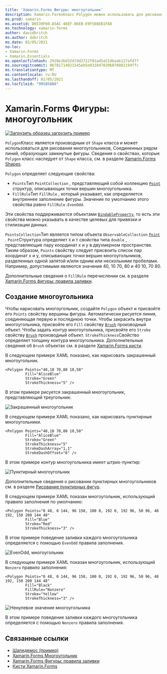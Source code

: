 ```yaml
---
title: 'Xamarin.Forms Фигуры: многоугольник'
description: Xamarin.FormsКласс Polygon можно использовать для рисования многоугольников, Соединенных рядом линий, образующих замкнутые фигуры.
ms.prod: xamarin
ms.assetid: D6539F60-A5AC-46EF-86EB-E9F508EB1FA8
ms.technology: xamarin-forms
author: davidbritch
ms.author: dabritch
ms.date: 02/05/2021
no-loc:
- Xamarin.Forms
- Xamarin.Essentials
ms.openlocfilehash: 2928e3bd32d7dd2722f01ad5a51dbaab127afd77
ms.sourcegitcommit: 06701714021545eb5e932847829b876082194ffc
ms.translationtype: MT
ms.contentlocale: ru-RU
ms.lasthandoff: 02/05/2021
ms.locfileid: "99585888"
---
```

# <a name="xamarinforms-shapes-polygon"></a>Xamarin.Forms Фигуры: многоугольник

[![Загрузить образец](~/media/shared/download.png) загрузить пример](/samples/xamarin/xamarin-forms-samples/userinterface-shapesdemos/)

`Polygon`Класс является производным от `Shape` класса и может использоваться для рисования многоугольников, Соединенных рядом линий, образующих замкнутые фигуры. Сведения о свойствах, которые `Polygon` класс наследует от `Shape` класса, см. в разделе [ Xamarin.Forms Shapes](index.md).

`Polygon` определяет следующие свойства:

- `Points`Тип `PointCollection` , представляющий собой коллекцию [`Point`](xref:Xamarin.Forms.Point) структур, описывающих точки вершин многоугольника.
- `FillRule`Тип `FillRule` , который указывает, как определяется внутреннее заполнение фигуры. Значение по умолчанию этого свойства равно `FillRule.EvenOdd`.

Эти свойства поддерживаются объектами [`BindableProperty`](xref:Xamarin.Forms.BindableProperty), то есть эти свойства можно указывать в качестве целевых для привязки и стилизации данных.

`PointsCollection`Тип является типом объекта `ObservableCollection` [`Point`](xref:Xamarin.Forms.Point) . `Point`Структура определяет `X` и `Y` свойства типа `double` , представляющие пару координат x и y в двухмерном пространстве. Таким образом, `Points` свойству следует присвоить список пар координат x и y, описывающих точки вершин многоугольников, разделенных одной запятой и/или одним или несколькими пробелами. Например, допустимыми являются значения 40, 10 70, 80 и 40 10, 70 80.

Дополнительные сведения о `FillRule` перечислении см. в разделе [ Xamarin.Forms фигуры: правила заливки](fillrules.md).

## <a name="create-a-polygon"></a>Создание многоугольника

Чтобы нарисовать многоугольник, создайте `Polygon` объект и присвойте его `Points` свойству вершины фигуры. Автоматически рисуется линия, соединяющая первую и последнюю точки. Чтобы закрасить внутри многоугольника, присвойте его `Fill` свойству [`Brush`](xref:Xamarin.Forms.Brush) производный объект. Чтобы задать контур многоугольника, присвойте его `Stroke` свойству [`Brush`](xref:Xamarin.Forms.Brush) производный объект. `StrokeThickness`Свойство определяет толщину контура многоугольника. Дополнительные сведения об `Brush` объектах см. в разделе [ Xamarin.Forms кисти](~/xamarin-forms/user-interface/brushes/index.md).

В следующем примере XAML показано, как нарисовать закрашенный многоугольник.

```xaml
<Polygon Points="40,10 70,80 10,50"
         Fill="AliceBlue"
         Stroke="Green"
         StrokeThickness="5" />
```

В этом примере рисуется закрашенный многоугольник, представляющий треугольник:

![Закрашенный многоугольник](polygon-images/filled.png "Закрашенный многоугольник")

В следующем примере XAML показано, как нарисовать пунктирные многоугольники.

```xaml
<Polygon Points="40,10 70,80 10,50"
         Fill="AliceBlue"
         Stroke="Green"
         StrokeThickness="5"
         StrokeDashArray="1,1"
         StrokeDashOffset="6" />
```

В этом примере контур многоугольника имеет штрих-пунктир:

![Пунктирный многоугольник](polygon-images/dashed.png "Пунктирный многоугольник")

Дополнительные сведения о рисовании пунктирных многоугольников см. в разделе [Рисование пунктирных фигур](index.md#draw-dashed-shapes).

В следующем примере XAML показан многоугольник, использующий правило заполнения по умолчанию:

```xaml
<Polygon Points="0 48, 0 144, 96 150, 100 0, 192 0, 192 96, 50 96, 48 192, 150 200 144 48"
         Fill="Blue"
         Stroke="Red"
         StrokeThickness="3" />
```

В этом примере поведение заливки каждого многоугольника определяется с помощью `EvenOdd` правила заполнения.

![EvenOdd, многоугольник](polygon-images/evenodd.png "EvenOdd, многоугольник")

В следующем примере XAML показан многоугольник, использующий `Nonzero` правило заполнения:

```xaml
<Polygon Points="0 48, 0 144, 96 150, 100 0, 192 0, 192 96, 50 96, 48 192, 150 200 144 48"
         Fill="Black"
         FillRule="Nonzero"
         Stroke="Yellow"
         StrokeThickness="3" />
```

![Ненулевое значение многоугольника](polygon-images/nonzero.png "Ненулевое значение многоугольника")

В этом примере поведение заливки каждого многоугольника определяется с помощью `Nonzero` правила заполнения.

## <a name="related-links"></a>Связанные ссылки

- [Шапедемос (пример)](/samples/xamarin/xamarin-forms-samples/userinterface-shapesdemos/)
- [Xamarin.Forms Многоугольник](index.md)
- [Xamarin.Forms Фигуры: правила заливки](fillrules.md)
- [Кисти Xamarin.Forms](~/xamarin-forms/user-interface/brushes/index.md)
